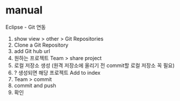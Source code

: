 # manual
Eclipse - Git 연동

1. show view > other > Git Repositories 
2. Clone a Git Repository 
3. add Git hub url
4. 원하는 프로젝트 Team > share project 
5. 로컬 저장소 생성 (원격 저장소에 올리기 전 commit할 로컬 저장소 꼭 필요) 
6. ? 생성되면 해당 프로젝트 Add to index 
7. Team > commit
8. commit and push 
9. 확인
